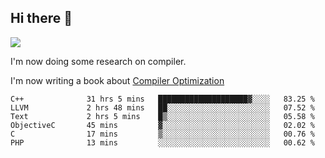 


<!--
**liusy58/liusy58** is a ✨ _special_ ✨ repository because its `README.md` (this file) appears on your GitHub profile.

Here are some ideas to get you started:

- 🔭 I’m currently working on ...
- 🌱 I’m currently learning ...
- 👯 I’m looking to collaborate on ...
- 🤔 I’m looking for help with ...
- 💬 Ask me about ...
- 📫 How to reach me: ...
- 😄 Pronouns: ...
- ⚡ Fun fact: ...
-->
<!--
![](https://komarev.com/ghpvc/?username=liusy58&color=brightgreen&label=PROFILE+VIEWS)




- 🔭 I’m currently working on my .
- 📫 How to reach me:plz contact me by [email](liusy58@,ail2.sysu.edu.cn) or WeChat(LIUSIYU_58)
- 🏫 I'm an undergraduate in Sun-Yat-sen University majoring in the computer science. Expected to graduate in Spring 2021.
- 👯 I'm now interested in System such as OS, Compiler and Database. 
- 🤔 I’m looking for help with Database System.
-->

## Hi there 👋
![](https://komarev.com/ghpvc/?username=liusy58&color=brightgreen&label=PROFILE+VIEWS)



I'm now doing some research on compiler.

I'm now writing a book about [Compiler Optimization](https://github.com/liusy58/CompilerNotes/blob/master/main.pdf)


 <!--START_SECTION:waka-->

```text
C++              31 hrs 5 mins   ████████████████████▓░░░░   83.25 %
LLVM             2 hrs 48 mins   ██░░░░░░░░░░░░░░░░░░░░░░░   07.52 %
Text             2 hrs 5 mins    █▒░░░░░░░░░░░░░░░░░░░░░░░   05.58 %
ObjectiveC       45 mins         ▓░░░░░░░░░░░░░░░░░░░░░░░░   02.02 %
C                17 mins         ▒░░░░░░░░░░░░░░░░░░░░░░░░   00.76 %
PHP              13 mins         ░░░░░░░░░░░░░░░░░░░░░░░░░   00.62 %
```

<!--END_SECTION:waka-->
